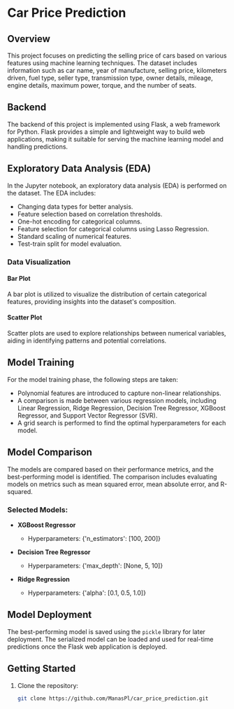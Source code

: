 # Car Price Prediction

## Overview

This project focuses on predicting the selling price of cars based on various features using machine learning techniques. The dataset includes information such as car name, year of manufacture, selling price, kilometers driven, fuel type, seller type, transmission type, owner details, mileage, engine details, maximum power, torque, and the number of seats.

## Backend

The backend of this project is implemented using Flask, a web framework for Python. Flask provides a simple and lightweight way to build web applications, making it suitable for serving the machine learning model and handling predictions.

## Exploratory Data Analysis (EDA)

In the Jupyter notebook, an exploratory data analysis (EDA) is performed on the dataset. The EDA includes:

- Changing data types for better analysis.
- Feature selection based on correlation thresholds.
- One-hot encoding for categorical columns.
- Feature selection for categorical columns using Lasso Regression.
- Standard scaling of numerical features.
- Test-train split for model evaluation.

### Data Visualization

#### Bar Plot

A bar plot is utilized to visualize the distribution of certain categorical features, providing insights into the dataset's composition.

#### Scatter Plot

Scatter plots are used to explore relationships between numerical variables, aiding in identifying patterns and potential correlations.

## Model Training

For the model training phase, the following steps are taken:

- Polynomial features are introduced to capture non-linear relationships.
- A comparison is made between various regression models, including Linear Regression, Ridge Regression, Decision Tree Regressor, XGBoost Regressor, and Support Vector Regressor (SVR).
- A grid search is performed to find the optimal hyperparameters for each model.

## Model Comparison

The models are compared based on their performance metrics, and the best-performing model is identified. The comparison includes evaluating models on metrics such as mean squared error, mean absolute error, and R-squared.

### Selected Models:

- **XGBoost Regressor**
  - Hyperparameters: {'n_estimators': [100, 200]}

- **Decision Tree Regressor**
  - Hyperparameters: {'max_depth': [None, 5, 10]}

- **Ridge Regression**
  - Hyperparameters: {'alpha': [0.1, 0.5, 1.0]}

## Model Deployment

The best-performing model is saved using the `pickle` library for later deployment. The serialized model can be loaded and used for real-time predictions once the Flask web application is deployed.

## Getting Started

1. Clone the repository:
   ```bash
   git clone https://github.com/ManasPl/car_price_prediction.git
